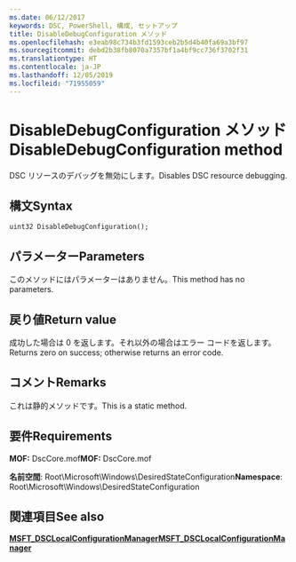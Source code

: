 ```yaml
---
ms.date: 06/12/2017
keywords: DSC, PowerShell, 構成, セットアップ
title: DisableDebugConfiguration メソッド
ms.openlocfilehash: e3eab98c734b3fd1593ceb2b5d4b40fa69a3bf97
ms.sourcegitcommit: debd2b38fb8070a7357bf1a4bf9cc736f3702f31
ms.translationtype: HT
ms.contentlocale: ja-JP
ms.lasthandoff: 12/05/2019
ms.locfileid: "71955059"
---
```

# <a name="disabledebugconfiguration-method"></a><span data-ttu-id="7c3f3-103">DisableDebugConfiguration メソッド</span><span class="sxs-lookup"><span data-stu-id="7c3f3-103">DisableDebugConfiguration method</span></span>

<span data-ttu-id="7c3f3-104">DSC リソースのデバッグを無効にします。</span><span class="sxs-lookup"><span data-stu-id="7c3f3-104">Disables DSC resource debugging.</span></span>

## <a name="syntax"></a><span data-ttu-id="7c3f3-105">構文</span><span class="sxs-lookup"><span data-stu-id="7c3f3-105">Syntax</span></span>

```mof
uint32 DisableDebugConfiguration();
```

## <a name="parameters"></a><span data-ttu-id="7c3f3-106">パラメーター</span><span class="sxs-lookup"><span data-stu-id="7c3f3-106">Parameters</span></span>

<span data-ttu-id="7c3f3-107">このメソッドにはパラメーターはありません。</span><span class="sxs-lookup"><span data-stu-id="7c3f3-107">This method has no parameters.</span></span>

## <a name="return-value"></a><span data-ttu-id="7c3f3-108">戻り値</span><span class="sxs-lookup"><span data-stu-id="7c3f3-108">Return value</span></span>

<span data-ttu-id="7c3f3-109">成功した場合は 0 を返します。それ以外の場合はエラー コードを返します。</span><span class="sxs-lookup"><span data-stu-id="7c3f3-109">Returns zero on success; otherwise returns an error code.</span></span>

## <a name="remarks"></a><span data-ttu-id="7c3f3-110">コメント</span><span class="sxs-lookup"><span data-stu-id="7c3f3-110">Remarks</span></span>

<span data-ttu-id="7c3f3-111">これは静的メソッドです。</span><span class="sxs-lookup"><span data-stu-id="7c3f3-111">This is a static method.</span></span>

## <a name="requirements"></a><span data-ttu-id="7c3f3-112">要件</span><span class="sxs-lookup"><span data-stu-id="7c3f3-112">Requirements</span></span>

<span data-ttu-id="7c3f3-113">**MOF:** DscCore.mof</span><span class="sxs-lookup"><span data-stu-id="7c3f3-113">**MOF:** DscCore.mof</span></span>

<span data-ttu-id="7c3f3-114">**名前空間**: Root\Microsoft\Windows\DesiredStateConfiguration</span><span class="sxs-lookup"><span data-stu-id="7c3f3-114">**Namespace**: Root\Microsoft\Windows\DesiredStateConfiguration</span></span>

## <a name="see-also"></a><span data-ttu-id="7c3f3-115">関連項目</span><span class="sxs-lookup"><span data-stu-id="7c3f3-115">See also</span></span>

[<span data-ttu-id="7c3f3-116">**MSFT_DSCLocalConfigurationManager**</span><span class="sxs-lookup"><span data-stu-id="7c3f3-116">**MSFT_DSCLocalConfigurationManager**</span></span>](msft-dsclocalconfigurationmanager.md)
